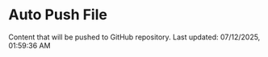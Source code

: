# Auto Push File

Content that will be pushed to GitHub repository.
Last updated: 07/12/2025, 01:59:36 AM